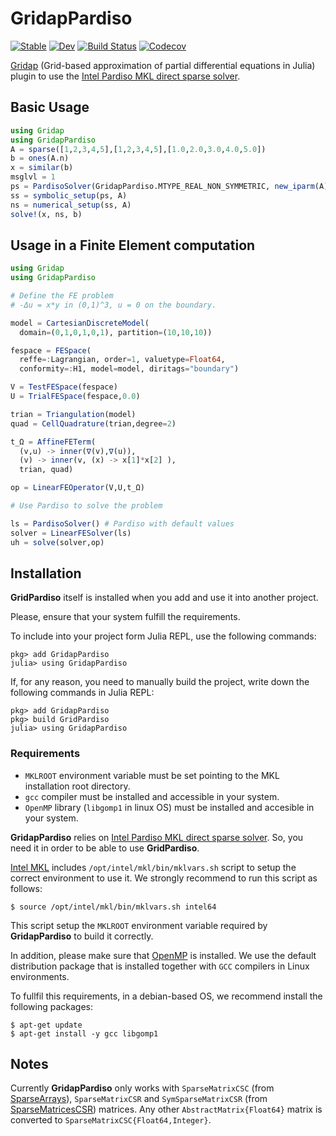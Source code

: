 # GridapPardiso

[![Stable](https://img.shields.io/badge/docs-stable-blue.svg)](https://gridap.github.io/GridapPardiso.jl/stable)
[![Dev](https://img.shields.io/badge/docs-dev-blue.svg)](https://gridap.github.io/GridapPardiso.jl/dev)
[![Build Status](https://travis-ci.com/gridap/GridapPardiso.jl.svg?branch=master)](https://travis-ci.com/gridap/GridapPardiso.jl)
[![Codecov](https://codecov.io/gh/gridap/GridapPardiso.jl/branch/master/graph/badge.svg)](https://codecov.io/gh/gridap/GridapPardiso.jl)

[Gridap](https://github.com/gridap/Gridap.jl) (Grid-based approximation of partial differential equations in Julia) plugin to use the [Intel Pardiso MKL direct sparse solver](https://software.intel.com/en-us/mkl-developer-reference-fortran-intel-mkl-pardiso-parallel-direct-sparse-solver-interface).

## Basic Usage

```julia
using Gridap
using GridapPardiso
A = sparse([1,2,3,4,5],[1,2,3,4,5],[1.0,2.0,3.0,4.0,5.0])
b = ones(A.n)
x = similar(b)
msglvl = 1
ps = PardisoSolver(GridapPardiso.MTYPE_REAL_NON_SYMMETRIC, new_iparm(A), msglvl)
ss = symbolic_setup(ps, A)
ns = numerical_setup(ss, A)
solve!(x, ns, b)
```

## Usage in a Finite Element computation

```julia
using Gridap
using GridapPardiso

# Define the FE problem
# -Δu = x*y in (0,1)^3, u = 0 on the boundary.

model = CartesianDiscreteModel(
  domain=(0,1,0,1,0,1), partition=(10,10,10))

fespace = FESpace(
  reffe=:Lagrangian, order=1, valuetype=Float64,
  conformity=:H1, model=model, diritags="boundary")

V = TestFESpace(fespace)
U = TrialFESpace(fespace,0.0)

trian = Triangulation(model)
quad = CellQuadrature(trian,degree=2)

t_Ω = AffineFETerm(
  (v,u) -> inner(∇(v),∇(u)),
  (v) -> inner(v, (x) -> x[1]*x[2] ),
  trian, quad)

op = LinearFEOperator(V,U,t_Ω)

# Use Pardiso to solve the problem

ls = PardisoSolver() # Pardiso with default values
solver = LinearFESolver(ls)
uh = solve(solver,op)

```

## Installation

**GridPardiso** itself is installed when you add and use it into another project.

Please, ensure that your system fulfill the requirements.

To include into your project form Julia REPL, use the following commands:

```
pkg> add GridapPardiso
julia> using GridapPardiso
```

If, for any reason, you need to manually build the project, write down the following commands in Julia REPL:
```
pkg> add GridapPardiso
pkg> build GridPardiso
julia> using GridapPardiso
```

### Requirements

- `MKLROOT` environment variable must be set pointing to the MKL installation root directory.
- `gcc` compiler must be installed and accessible in your system.
- `OpenMP` library (`libgomp1` in linux OS) must be installed and accesible in your system.

**GridapPardiso** relies on [Intel Pardiso MKL direct sparse solver](https://software.intel.com/en-us/mkl-developer-reference-fortran-intel-mkl-pardiso-parallel-direct-sparse-solver-interface). So, you need it in order to be able to use **GridPardiso**.

[Intel MKL](https://software.intel.com/en-us/mkl) includes `/opt/intel/mkl/bin/mklvars.sh` script to setup the correct environment to use it. We strongly recommend to run this script as follows:

```
$ source /opt/intel/mkl/bin/mklvars.sh intel64
```

This script setup the `MKLROOT` environment variable required by **GridapPardiso** to build it correctly.

In addition, please make sure that [OpenMP](https://www.openmp.org/) is installed. We use the default distribution package that is installed together with `GCC` compilers in Linux environments.

To fullfil this requirements, in a debian-based OS, we recommend install the following packages:

```
$ apt-get update
$ apt-get install -y gcc libgomp1
```

## Notes

Currently **GridapPardiso** only works with `SparseMatrixCSC` (from [SparseArrays](https://docs.julialang.org/en/v1/stdlib/SparseArrays/)), `SparseMatrixCSR` and `SymSparseMatrixCSR` (from [SparseMatricesCSR](https://gridap.github.io/SparseMatricesCSR.jl/stable/)) matrices. Any other `AbstractMatrix{Float64}` matrix is converted to `SparseMatrixCSC{Float64,Integer}`.
